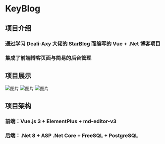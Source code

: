# KeyBlog
## 项目介绍
### 通过学习 Deali-Axy 大佬的 [StarBlog](https://github.com/Deali-Axy/StarBlog) 而编写的 Vue + .Net 博客项目
### 集成了前端博客页面与简易的后台管理

## 项目展示
![图片](https://github.com/Arcticn/KeyBlog/assets/46252987/8a067d8b-e8cb-486c-afa2-8cbbdd20b95f)
![图片](https://github.com/Arcticn/KeyBlog/assets/46252987/8c9cb6c4-2a1f-4fd3-866d-405816a75f68)
![图片](https://github.com/Arcticn/KeyBlog/assets/46252987/8eeb1e5f-1f36-4c1b-8422-50c1dc17f963)


## 项目架构
### 前端：Vue.js 3 + ElementPlus + md-editor-v3
### 后端：.Net 8 + ASP .Net Core + FreeSQL + PostgreSQL
